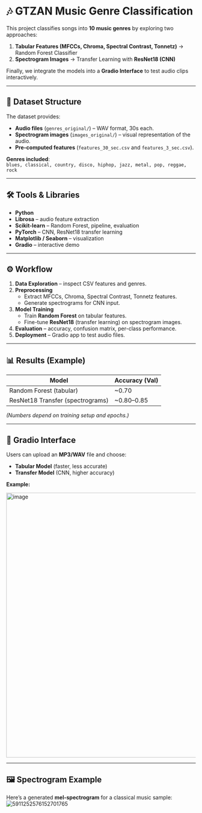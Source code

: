 # 🎶 GTZAN Music Genre Classification

This project classifies songs into **10 music genres** by exploring two approaches:

1. **Tabular Features (MFCCs, Chroma, Spectral Contrast, Tonnetz)** → Random Forest Classifier  
2. **Spectrogram Images** → Transfer Learning with **ResNet18 (CNN)**

Finally, we integrate the models into a **Gradio Interface** to test audio clips interactively.

---

## 📂 Dataset Structure
The dataset provides:
- **Audio files** (`genres_original/`) – WAV format, 30s each.  
- **Spectrogram images** (`images_original/`) – visual representation of the audio.  
- **Pre-computed features** (`features_30_sec.csv` and `features_3_sec.csv`).  

**Genres included**:  
`blues, classical, country, disco, hiphop, jazz, metal, pop, reggae, rock`

---

## 🛠️ Tools & Libraries
- **Python**
- **Librosa** – audio feature extraction  
- **Scikit-learn** – Random Forest, pipeline, evaluation  
- **PyTorch** – CNN, ResNet18 transfer learning  
- **Matplotlib / Seaborn** – visualization  
- **Gradio** – interactive demo  

---

## ⚙️ Workflow
1. **Data Exploration** – inspect CSV features and genres.  
2. **Preprocessing**  
   - Extract MFCCs, Chroma, Spectral Contrast, Tonnetz features.  
   - Generate spectrograms for CNN input.  
3. **Model Training**  
   - Train **Random Forest** on tabular features.  
   - Fine-tune **ResNet18** (transfer learning) on spectrogram images.  
4. **Evaluation** – accuracy, confusion matrix, per-class performance.  
5. **Deployment** – Gradio app to test audio files.  

---

## 📊 Results (Example)
| Model          | Accuracy (Val) |
|----------------|----------------|
| Random Forest (tabular) | ~0.70 |
| ResNet18 Transfer (spectrograms) | ~0.80–0.85 |

*(Numbers depend on training setup and epochs.)*

---

## 🚀 Gradio Interface
Users can upload an **MP3/WAV** file and choose:
- **Tabular Model** (faster, less accurate)  
- **Transfer Model** (CNN, higher accuracy)  

**Example:**  

<img width="1899" height="702" alt="image" src="https://github.com/user-attachments/assets/90ef0140-c1ef-4b25-a46c-dde8b47cdcaf" />



---

## 🖼️ Spectrogram Example
Here’s a generated **mel-spectrogram** for a classical music sample:
![5911252576152701765](https://github.com/user-attachments/assets/d514e557-e0d0-460e-88ba-1ebe333742e1)

